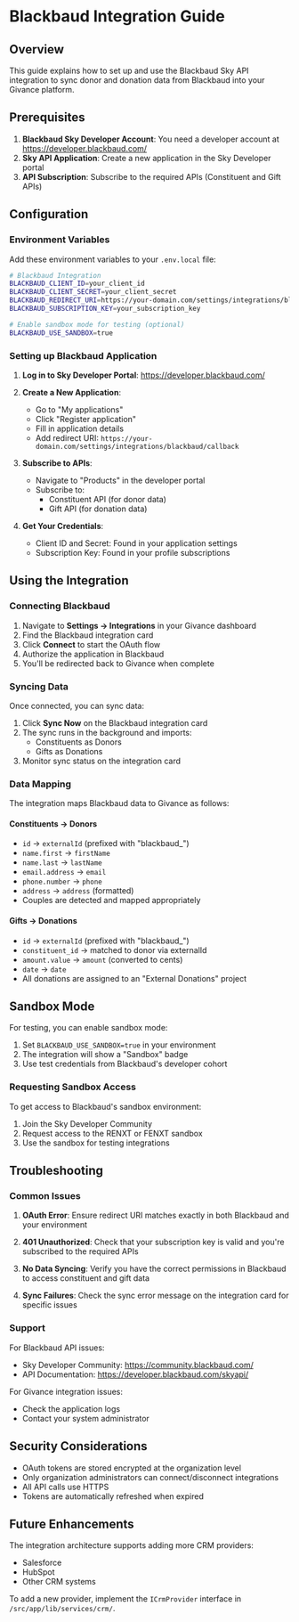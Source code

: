 # Blackbaud Integration Guide

## Overview

This guide explains how to set up and use the Blackbaud Sky API integration to sync donor and donation data from Blackbaud into your Givance platform.

## Prerequisites

1. **Blackbaud Sky Developer Account**: You need a developer account at https://developer.blackbaud.com/
2. **Sky API Application**: Create a new application in the Sky Developer portal
3. **API Subscription**: Subscribe to the required APIs (Constituent and Gift APIs)

## Configuration

### Environment Variables

Add these environment variables to your `.env.local` file:

```bash
# Blackbaud Integration
BLACKBAUD_CLIENT_ID=your_client_id
BLACKBAUD_CLIENT_SECRET=your_client_secret
BLACKBAUD_REDIRECT_URI=https://your-domain.com/settings/integrations/blackbaud/callback
BLACKBAUD_SUBSCRIPTION_KEY=your_subscription_key

# Enable sandbox mode for testing (optional)
BLACKBAUD_USE_SANDBOX=true
```

### Setting up Blackbaud Application

1. **Log in to Sky Developer Portal**: https://developer.blackbaud.com/

2. **Create a New Application**:
   - Go to "My applications"
   - Click "Register application"
   - Fill in application details
   - Add redirect URI: `https://your-domain.com/settings/integrations/blackbaud/callback`

3. **Subscribe to APIs**:
   - Navigate to "Products" in the developer portal
   - Subscribe to:
     - Constituent API (for donor data)
     - Gift API (for donation data)

4. **Get Your Credentials**:
   - Client ID and Secret: Found in your application settings
   - Subscription Key: Found in your profile subscriptions

## Using the Integration

### Connecting Blackbaud

1. Navigate to **Settings → Integrations** in your Givance dashboard
2. Find the Blackbaud integration card
3. Click **Connect** to start the OAuth flow
4. Authorize the application in Blackbaud
5. You'll be redirected back to Givance when complete

### Syncing Data

Once connected, you can sync data:

1. Click **Sync Now** on the Blackbaud integration card
2. The sync runs in the background and imports:
   - Constituents as Donors
   - Gifts as Donations
3. Monitor sync status on the integration card

### Data Mapping

The integration maps Blackbaud data to Givance as follows:

#### Constituents → Donors

- `id` → `externalId` (prefixed with "blackbaud\_")
- `name.first` → `firstName`
- `name.last` → `lastName`
- `email.address` → `email`
- `phone.number` → `phone`
- `address` → `address` (formatted)
- Couples are detected and mapped appropriately

#### Gifts → Donations

- `id` → `externalId` (prefixed with "blackbaud\_")
- `constituent_id` → matched to donor via externalId
- `amount.value` → `amount` (converted to cents)
- `date` → `date`
- All donations are assigned to an "External Donations" project

## Sandbox Mode

For testing, you can enable sandbox mode:

1. Set `BLACKBAUD_USE_SANDBOX=true` in your environment
2. The integration will show a "Sandbox" badge
3. Use test credentials from Blackbaud's developer cohort

### Requesting Sandbox Access

To get access to Blackbaud's sandbox environment:

1. Join the Sky Developer Community
2. Request access to the RENXT or FENXT sandbox
3. Use the sandbox for testing integrations

## Troubleshooting

### Common Issues

1. **OAuth Error**: Ensure redirect URI matches exactly in both Blackbaud and your environment

2. **401 Unauthorized**: Check that your subscription key is valid and you're subscribed to the required APIs

3. **No Data Syncing**: Verify you have the correct permissions in Blackbaud to access constituent and gift data

4. **Sync Failures**: Check the sync error message on the integration card for specific issues

### Support

For Blackbaud API issues:

- Sky Developer Community: https://community.blackbaud.com/
- API Documentation: https://developer.blackbaud.com/skyapi/

For Givance integration issues:

- Check the application logs
- Contact your system administrator

## Security Considerations

- OAuth tokens are stored encrypted at the organization level
- Only organization administrators can connect/disconnect integrations
- All API calls use HTTPS
- Tokens are automatically refreshed when expired

## Future Enhancements

The integration architecture supports adding more CRM providers:

- Salesforce
- HubSpot
- Other CRM systems

To add a new provider, implement the `ICrmProvider` interface in `/src/app/lib/services/crm/`.
